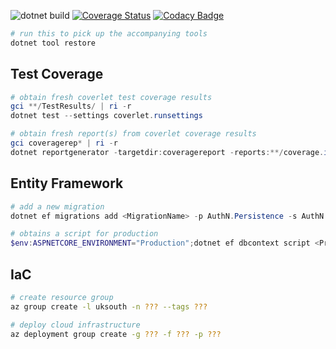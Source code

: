 ![dotnet build](https://github.com/ne1410s/AuthN/actions/workflows/dotnet.yml/badge.svg)
[![Coverage Status](https://coveralls.io/repos/github/ne1410s/AuthN/badge.svg?branch=master)](https://coveralls.io/github/ne1410s/AuthN?branch=master)
[![Codacy Badge](https://app.codacy.com/project/badge/Grade/89c4bbbbcf4b405a93d2e44bb0c40f10)](https://www.codacy.com/gh/ne1410s/AuthN/dashboard)

```powershell
# run this to pick up the accompanying tools
dotnet tool restore
```

## Test Coverage
```powershell
# obtain fresh coverlet test coverage results
gci **/TestResults/ | ri -r
dotnet test --settings coverlet.runsettings

# obtain fresh report(s) from coverlet coverage results
gci coveragerep* | ri -r
dotnet reportgenerator -targetdir:coveragereport -reports:**/coverage.info -reporttypes:"html;lcov" 
```

## Entity Framework
```powershell
# add a new migration
dotnet ef migrations add <MigrationName> -p AuthN.Persistence -s AuthN.Api

# obtains a script for production
$env:ASPNETCORE_ENVIRONMENT="Production";dotnet ef dbcontext script <PrevMigration> -p AuthN.Persistence -s AuthN.Api
```

## IaC
```bash
# create resource group
az group create -l uksouth -n ??? --tags ???

# deploy cloud infrastructure
az deployment group create -g ??? -f ??? -p ???
```
